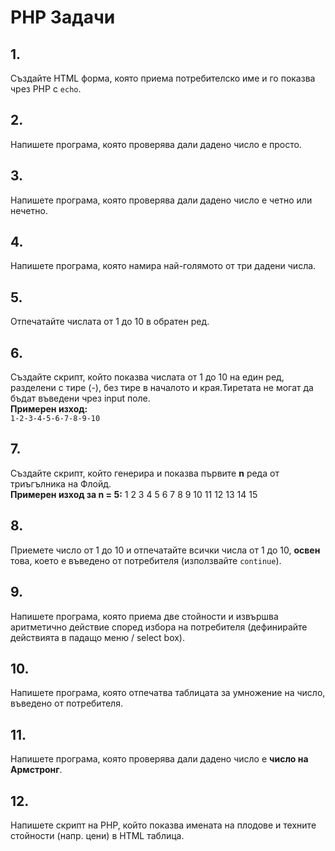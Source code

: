 # PHP Задачи

## 1.
Създайте HTML форма, която приема потребителско име и го показва чрез PHP с `echo`.

## 2.
Напишете програма, която проверява дали дадено число е просто.

## 3.
Напишете програма, която проверява дали дадено число е четно или нечетно.

## 4.
Напишете програма, която намира най-голямото от три дадени числа.

## 5.
Отпечатайте числата от 1 до 10 в обратен ред.

## 6.
Създайте скрипт, който показва числата от 1 до 10 на един ред, разделени с тире (-), без тире в началото и края.Тиретата не могат да бъдат въведени чрез input поле.  
**Примерен изход:**  
`1-2-3-4-5-6-7-8-9-10`

## 7.
Създайте скрипт, който генерира и показва първите **n** реда от триъгълника на Флойд.  
**Примерен изход за n = 5:**
 1
 2 3
 4 5 6
 7 8 9 10
 11 12 13 14 15

## 8.
Приемете число от 1 до 10 и отпечатайте всички числа от 1 до 10, **освен** това, което е въведено от потребителя (използвайте `continue`).

## 9.
Напишете програма, която приема две стойности и извършва аритметично действие според избора на потребителя (дефинирайте действията в падащо меню / select box).

## 10.
Напишете програма, която отпечатва таблицата за умножение на число, въведено от потребителя.

## 11.
Напишете програма, която проверява дали дадено число е **число на Армстронг**.

## 12.
Напишете скрипт на PHP, който показва имената на плодове и техните стойности (напр. цени) в HTML таблица.

